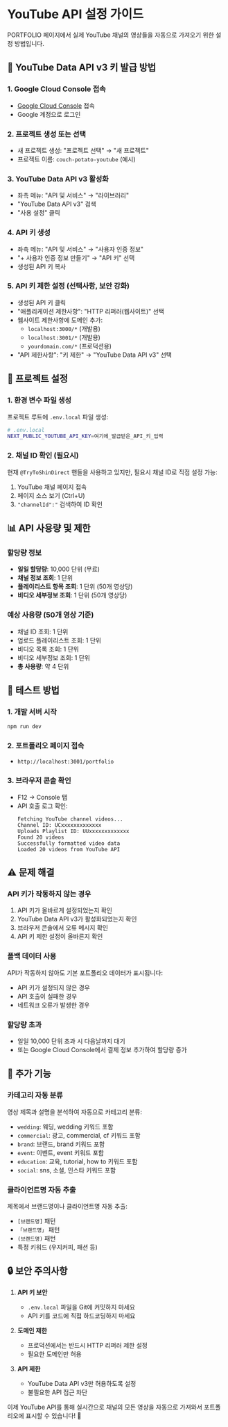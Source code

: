 # YouTube API 설정 가이드

PORTFOLIO 페이지에서 실제 YouTube 채널의 영상들을 자동으로 가져오기 위한 설정 방법입니다.

## 🔑 YouTube Data API v3 키 발급 방법

### 1. Google Cloud Console 접속

- [Google Cloud Console](https://console.cloud.google.com) 접속
- Google 계정으로 로그인

### 2. 프로젝트 생성 또는 선택

- 새 프로젝트 생성: "프로젝트 선택" → "새 프로젝트"
- 프로젝트 이름: `couch-potato-youtube` (예시)

### 3. YouTube Data API v3 활성화

- 좌측 메뉴: "API 및 서비스" → "라이브러리"
- "YouTube Data API v3" 검색
- "사용 설정" 클릭

### 4. API 키 생성

- 좌측 메뉴: "API 및 서비스" → "사용자 인증 정보"
- "+ 사용자 인증 정보 만들기" → "API 키" 선택
- 생성된 API 키 복사

### 5. API 키 제한 설정 (선택사항, 보안 강화)

- 생성된 API 키 클릭
- "애플리케이션 제한사항": "HTTP 리퍼러(웹사이트)" 선택
- 웹사이트 제한사항에 도메인 추가:
  - `localhost:3000/*` (개발용)
  - `localhost:3001/*` (개발용)
  - `yourdomain.com/*` (프로덕션용)
- "API 제한사항": "키 제한" → "YouTube Data API v3" 선택

## 🔧 프로젝트 설정

### 1. 환경 변수 파일 생성

프로젝트 루트에 `.env.local` 파일 생성:

```bash
# .env.local
NEXT_PUBLIC_YOUTUBE_API_KEY=여기에_발급받은_API_키_입력
```

### 2. 채널 ID 확인 (필요시)

현재 `@TryToShinDirect` 핸들을 사용하고 있지만, 필요시 채널 ID로 직접 설정 가능:

1. YouTube 채널 페이지 접속
2. 페이지 소스 보기 (Ctrl+U)
3. `"channelId":"` 검색하여 ID 확인

## 📊 API 사용량 및 제한

### 할당량 정보

- **일일 할당량**: 10,000 단위 (무료)
- **채널 정보 조회**: 1 단위
- **플레이리스트 항목 조회**: 1 단위 (50개 영상당)
- **비디오 세부정보 조회**: 1 단위 (50개 영상당)

### 예상 사용량 (50개 영상 기준)

- 채널 ID 조회: 1 단위
- 업로드 플레이리스트 조회: 1 단위
- 비디오 목록 조회: 1 단위
- 비디오 세부정보 조회: 1 단위
- **총 사용량**: 약 4 단위

## 🚀 테스트 방법

### 1. 개발 서버 시작

```bash
npm run dev
```

### 2. 포트폴리오 페이지 접속

- `http://localhost:3001/portfolio`

### 3. 브라우저 콘솔 확인

- F12 → Console 탭
- API 호출 로그 확인:
  ```
  Fetching YouTube channel videos...
  Channel ID: UCxxxxxxxxxxxxx
  Uploads Playlist ID: UUxxxxxxxxxxxxx
  Found 20 videos
  Successfully formatted video data
  Loaded 20 videos from YouTube API
  ```

## ⚠️ 문제 해결

### API 키가 작동하지 않는 경우

1. API 키가 올바르게 설정되었는지 확인
2. YouTube Data API v3가 활성화되었는지 확인
3. 브라우저 콘솔에서 오류 메시지 확인
4. API 키 제한 설정이 올바른지 확인

### 폴백 데이터 사용

API가 작동하지 않아도 기본 포트폴리오 데이터가 표시됩니다:

- API 키가 설정되지 않은 경우
- API 호출이 실패한 경우
- 네트워크 오류가 발생한 경우

### 할당량 초과

- 일일 10,000 단위 초과 시 다음날까지 대기
- 또는 Google Cloud Console에서 결제 정보 추가하여 할당량 증가

## 📝 추가 기능

### 카테고리 자동 분류

영상 제목과 설명을 분석하여 자동으로 카테고리 분류:

- `wedding`: 웨딩, wedding 키워드 포함
- `commercial`: 광고, commercial, cf 키워드 포함
- `brand`: 브랜드, brand 키워드 포함
- `event`: 이벤트, event 키워드 포함
- `education`: 교육, tutorial, how to 키워드 포함
- `social`: sns, 소셜, 인스타 키워드 포함

### 클라이언트명 자동 추출

제목에서 브랜드명이나 클라이언트명 자동 추출:

- `[브랜드명]` 패턴
- `「브랜드명」` 패턴
- `(브랜드명)` 패턴
- 특정 키워드 (우지커피, 패션 등)

## 🔒 보안 주의사항

1. **API 키 보안**

   - `.env.local` 파일을 Git에 커밋하지 마세요
   - API 키를 코드에 직접 하드코딩하지 마세요

2. **도메인 제한**

   - 프로덕션에서는 반드시 HTTP 리퍼러 제한 설정
   - 필요한 도메인만 허용

3. **API 제한**
   - YouTube Data API v3만 허용하도록 설정
   - 불필요한 API 접근 차단

이제 YouTube API를 통해 실시간으로 채널의 모든 영상을 자동으로 가져와서 포트폴리오에 표시할 수 있습니다! 🎉
